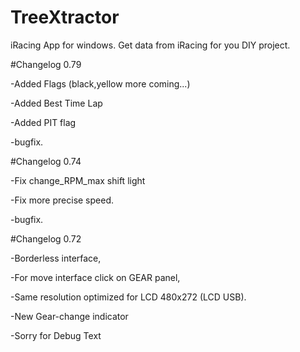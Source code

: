 # TreeXtractor
iRacing App for windows. Get data from iRacing for you DIY project.

#Changelog 0.79

-Added Flags (black,yellow more coming...) 

-Added Best Time Lap

-Added PIT flag

-bugfix.



#Changelog 0.74

-Fix change_RPM_max shift light

-Fix more precise speed.

-bugfix.


#Changelog 0.72

-Borderless interface,

-For move interface click on GEAR panel,

-Same resolution optimized for LCD 480x272 (LCD USB).

-New Gear-change indicator

-Sorry for Debug Text
